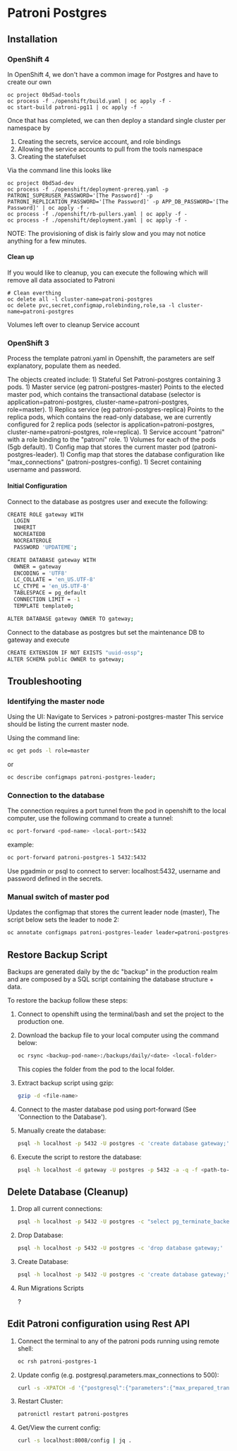 # Patroni Postgres

## Installation

### OpenShift 4

In OpenShift 4, we don't have a common image for Postgres and have to create our own

```console
oc project 0bd5ad-tools
oc process -f ./openshift/build.yaml | oc apply -f -
oc start-build patroni-pg11 | oc apply -f -
```

Once that has completed, we can then deploy a standard single cluster per namespace by

1) Creating the secrets, service account, and role bindings
1) Allowing the service accounts to pull from the tools namespace
1) Creating the statefulset

Via the command line this looks like

```console
oc project 0bd5ad-dev
oc process -f ./openshift/deployment-prereq.yaml -p PATRONI_SUPERUSER_PASSWORD='[The Password]' -p PATRONI_REPLICATION_PASSWORD='[The Password]' -p APP_DB_PASSWORD='[The Password]' | oc apply -f -
oc process -f ./openshift/rb-pullers.yaml | oc apply -f -
oc process -f ./openshift/deployment.yaml | oc apply -f -
```

NOTE:  The provisioning of disk is fairly slow and you may not notice anything for a few minutes.

#### Clean up

If you would like to cleanup, you can execute the following which will remove all data associated to Patroni

```console
# Clean everthing
oc delete all -l cluster-name=patroni-postgres
oc delete pvc,secret,configmap,rolebinding,role,sa -l cluster-name=patroni-postgres
```

Volumes left over to cleanup
Service account

### OpenShift 3

Process the template patroni.yaml in Openshift, the parameters are self explanatory, populate them as needed. 

The objects created include:
    1) Stateful Set Patroni-postgres containing 3 pods.
    1) Master service (eg patroni-postgres-master)
        Points to the elected master pod, which contains the transactional 
        database (selector is application=patroni-postgres, cluster-name=patroni-postgres, role=master).
    1) Replica service (eg patroni-postgres-replica)
        Points to the replica pods, which contains the read-only database, 
        we are currently configured for 2 replica pods (selector is application=patroni-postgres, cluster-name=patroni-postgres, role=replica).
    1) Service account "patroni" with a role binding to the "patroni" role.
    1) Volumes for each of the pods (5gb default).
    1) Config map that stores the current master pod (patroni-postgres-leader).
    1) Config map that stores the database configuration like "max_connections" (patroni-postgres-config).
    1) Secret containing username and password.

#### Initial Configuration

Connect to the database as postgres user and execute the following:

```bash
CREATE ROLE gateway WITH
  LOGIN
  INHERIT
  NOCREATEDB
  NOCREATEROLE
  PASSWORD 'UPDATEME';

CREATE DATABASE gateway WITH
  OWNER = gateway
  ENCODING = 'UTF8'
  LC_COLLATE = 'en_US.UTF-8'
  LC_CTYPE = 'en_US.UTF-8'
  TABLESPACE = pg_default
  CONNECTION LIMIT = -1
  TEMPLATE template0;

ALTER DATABASE gateway OWNER TO gateway;
```

Connect to the database as postgres but set the maintenance DB to gateway and execute

```bash
CREATE EXTENSION IF NOT EXISTS "uuid-ossp";
ALTER SCHEMA public OWNER to gateway;
```

## Troubleshooting

### Identifying the master node

Using the UI:
Navigate to Services > patroni-postgres-master
This service should be listing the current master node.

Using the command line:

``` bash
oc get pods -l role=master
```

or

``` bash
oc describe configmaps patroni-postgres-leader;
```

### Connection to the database

The connection requires a port tunnel from the pod in openshift to the local computer,
use the following command to create a tunnel:

``` bash
oc port-forward <pod-name> <local-port>:5432
```

example:

``` bash
oc port-forward patroni-postgres-1 5432:5432
```

Use pgadmin or psql to connect to server: localhost:5432, username and password defined in the secrets.

### Manual switch of master pod

Updates the configmap that stores the current leader node (master),
The script below sets the leader to node 2:

``` bash
oc annotate configmaps patroni-postgres-leader leader=patroni-postgres-2 --overwrite=true;
```

## Restore Backup Script

Backups are generated daily by the dc "backup" in the production realm and are composed by a SQL script containing the database structure + data.

To restore the backup follow these steps:

1) Connect to openshift using the terminal/bash and set the project to the production one.
1) Download the backup file to your local computer using the command below:

    ``` bash
    oc rsync <backup-pod-name>:/backups/daily/<date> <local-folder>
    ```

    This copies the folder from the pod to the local folder.

1) Extract backup script using gzip:

    ``` bash
    gzip -d <file-name>
    ```

1) Connect to the master database pod using port-forward (See 'Connection to the Database').

1) Manually create the database:

    ``` bash
    psql -h localhost -p 5432 -U postgres -c 'create database gateway;'
    ```

1) Execute the script to restore the database:

    ``` bash
    psql -h localhost -d gateway -U postgres -p 5432 -a -q -f <path-to-file>
    ```

## Delete Database (Cleanup)

1) Drop all current connections:

    ``` bash
    psql -h localhost -p 5432 -U postgres -c "select pg_terminate_backend(pid) from pg_stat_activity where datname='gateway';"
    ```

1) Drop Database:

    ``` bash
    psql -h localhost -p 5432 -U postgres -c 'drop database gateway;'
    ```

1) Create Database:

    ``` bash
    psql -h localhost -p 5432 -U postgres -c 'create database gateway;'
    ```

1) Run Migrations Scripts

    ?

## Edit Patroni configuration using Rest API

1) Connect the terminal to any of the patroni pods running using remote shell:

    ``` bash
    oc rsh patroni-postgres-1
    ```

1) Update config (e.g. postgresql.parameters.max_connections to 500):

    ``` bash
    curl -s -XPATCH -d '{"postgresql":{"parameters":{"max_prepared_transactions":500, "max_connections":500}}}' http://localhost:8008/config | jq .
    ```

1) Restart Cluster:

    ``` bash
    patronictl restart patroni-postgres
    ```

1) Get/View the current config:

    ``` bash
    curl -s localhost:8008/config | jq .
    ```

